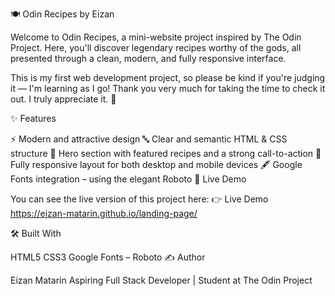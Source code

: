 🍽️ Odin Recipes by Eizan

Welcome to Odin Recipes, a mini-website project inspired by The Odin Project.
Here, you'll discover legendary recipes worthy of the gods, all presented through a clean, modern, and fully responsive interface.

This is my first web development project, so please be kind if you're judging it — I'm learning as I go!
Thank you very much for taking the time to check it out. I truly appreciate it. 🙏

✨ Features

⚡ Modern and attractive design
🔤 Clear and semantic HTML & CSS structure
🍲 Hero section with featured recipes and a strong call-to-action
📱 Fully responsive layout for both desktop and mobile devices
🖋️ Google Fonts integration – using the elegant Roboto
🚀 Live Demo

You can see the live version of this project here:
👉 Live Demo https://eizan-matarin.github.io/landing-page/

🛠️ Built With

HTML5
CSS3
Google Fonts – Roboto
✍️ Author

Eizan Matarin
Aspiring Full Stack Developer | Student at The Odin Project
